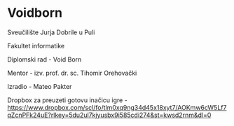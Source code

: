 # Voidborn

Sveučilište Jurja Dobrile u Puli

Fakultet informatike

Diplomski rad - Void Born

Mentor - izv. prof. dr. sc. Tihomir Orehovački 

Izradio - Mateo Pakter

Dropbox za preuzeti gotovu inačicu igre - https://www.dropbox.com/scl/fo/tlm0xq9ng34d45x18xyt7/AOKmw6cW5Lf7qZcnPFk24uE?rlkey=5du2ul7kjyusbx9i585cdi274&st=kwsd2rnm&dl=0
